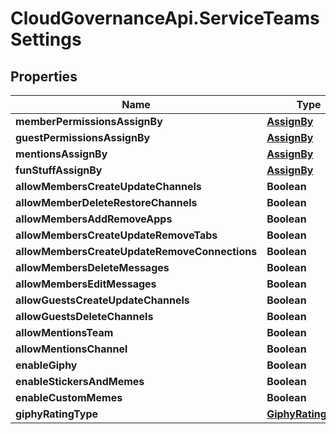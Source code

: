 # CloudGovernanceApi.ServiceTeamsSettings

## Properties

Name | Type | Description | Notes
------------ | ------------- | ------------- | -------------
**memberPermissionsAssignBy** | [**AssignBy**](AssignBy.md) |  | [optional] 
**guestPermissionsAssignBy** | [**AssignBy**](AssignBy.md) |  | [optional] 
**mentionsAssignBy** | [**AssignBy**](AssignBy.md) |  | [optional] 
**funStuffAssignBy** | [**AssignBy**](AssignBy.md) |  | [optional] 
**allowMembersCreateUpdateChannels** | **Boolean** |  | [optional] 
**allowMemberDeleteRestoreChannels** | **Boolean** |  | [optional] 
**allowMembersAddRemoveApps** | **Boolean** |  | [optional] 
**allowMembersCreateUpdateRemoveTabs** | **Boolean** |  | [optional] 
**allowMembersCreateUpdateRemoveConnections** | **Boolean** |  | [optional] 
**allowMembersDeleteMessages** | **Boolean** |  | [optional] 
**allowMembersEditMessages** | **Boolean** |  | [optional] 
**allowGuestsCreateUpdateChannels** | **Boolean** |  | [optional] 
**allowGuestsDeleteChannels** | **Boolean** |  | [optional] 
**allowMentionsTeam** | **Boolean** |  | [optional] 
**allowMentionsChannel** | **Boolean** |  | [optional] 
**enableGiphy** | **Boolean** |  | [optional] 
**enableStickersAndMemes** | **Boolean** |  | [optional] 
**enableCustomMemes** | **Boolean** |  | [optional] 
**giphyRatingType** | [**GiphyRatingType**](GiphyRatingType.md) |  | [optional] 


